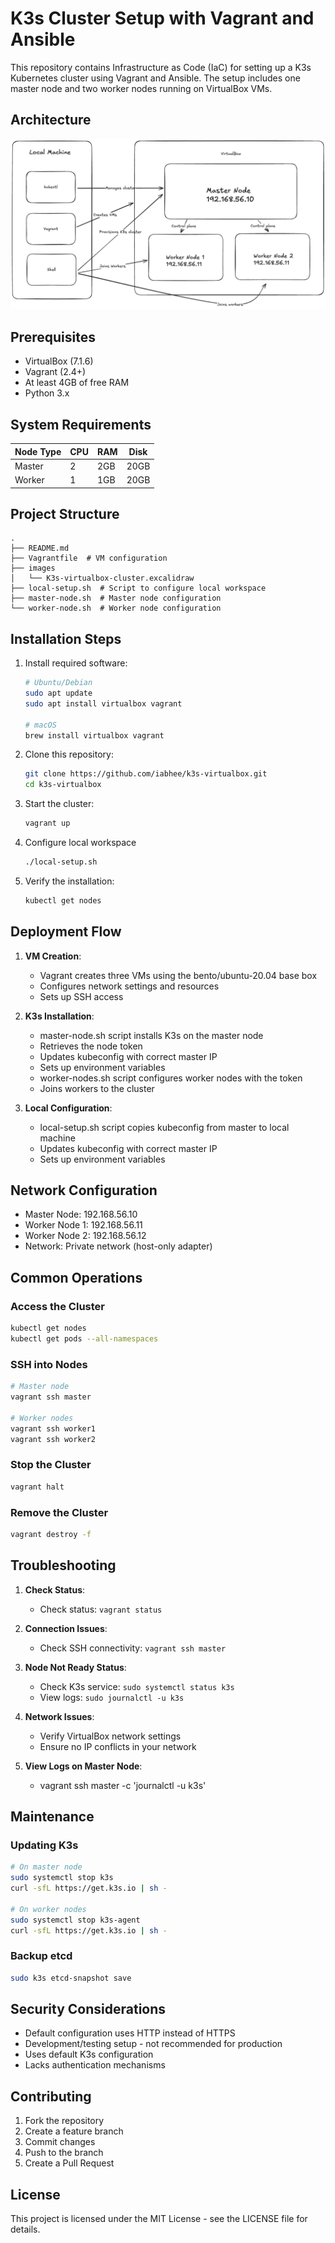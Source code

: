 # K3s Cluster Setup with Vagrant and Ansible

This repository contains Infrastructure as Code (IaC) for setting up a K3s Kubernetes cluster using Vagrant and Ansible. The setup includes one master node and two worker nodes running on VirtualBox VMs.

## Architecture

![K3s Cluster](images/K3s-virtualbox-cluster.png)

## Prerequisites

- VirtualBox (7.1.6)
- Vagrant (2.4+)
- At least 4GB of free RAM
- Python 3.x

## System Requirements

| Node Type  | CPU | RAM  | Disk |
|------------|-----|------|------|
| Master     | 2   | 2GB  | 20GB |
| Worker     | 1   | 1GB  | 20GB |

## Project Structure

```
.
├── README.md
├── Vagrantfile  # VM configuration
├── images
│   └── K3s-virtualbox-cluster.excalidraw
├── local-setup.sh  # Script to configure local workspace
├── master-node.sh  # Master node configuration
└── worker-node.sh  # Worker node configuration
```

## Installation Steps

1. Install required software:
   ```bash
   # Ubuntu/Debian
   sudo apt update
   sudo apt install virtualbox vagrant

   # macOS
   brew install virtualbox vagrant
   ```

2. Clone this repository:
   ```bash
   git clone https://github.com/iabhee/k3s-virtualbox.git
   cd k3s-virtualbox
   ```

3. Start the cluster:
   ```bash
   vagrant up
   ```

4. Configure local workspace 
   ```bash
   ./local-setup.sh
   ```

5. Verify the installation:
   ```bash
   kubectl get nodes
   ```

## Deployment Flow

1. **VM Creation**:
   - Vagrant creates three VMs using the bento/ubuntu-20.04 base box
   - Configures network settings and resources
   - Sets up SSH access

2. **K3s Installation**:
   - master-node.sh script installs K3s on the master node
   - Retrieves the node token
   - Updates kubeconfig with correct master IP
   - Sets up environment variables
   - worker-nodes.sh script configures worker nodes with the token
   - Joins workers to the cluster

3. **Local Configuration**:
   - local-setup.sh script copies kubeconfig from master to local machine
   - Updates kubeconfig with correct master IP
   - Sets up environment variables

## Network Configuration

- Master Node: 192.168.56.10
- Worker Node 1: 192.168.56.11
- Worker Node 2: 192.168.56.12
- Network: Private network (host-only adapter)

## Common Operations

### Access the Cluster
```bash
kubectl get nodes
kubectl get pods --all-namespaces
```

### SSH into Nodes
```bash
# Master node
vagrant ssh master

# Worker nodes
vagrant ssh worker1
vagrant ssh worker2
```

### Stop the Cluster
```bash
vagrant halt
```

### Remove the Cluster
```bash
vagrant destroy -f
```

## Troubleshooting

1. **Check Status**:
   - Check status: `vagrant status`

2. **Connection Issues**:
   - Check SSH connectivity: `vagrant ssh master`

2. **Node Not Ready Status**:
   - Check K3s service: `sudo systemctl status k3s`
   - View logs: `sudo journalctl -u k3s`

4. **Network Issues**:
   - Verify VirtualBox network settings
   - Ensure no IP conflicts in your network

5. **View Logs on Master Node**:
   - vagrant ssh master -c 'journalctl -u k3s'

## Maintenance

### Updating K3s
```bash
# On master node
sudo systemctl stop k3s
curl -sfL https://get.k3s.io | sh -

# On worker nodes
sudo systemctl stop k3s-agent
curl -sfL https://get.k3s.io | sh -
```

### Backup etcd
```bash
sudo k3s etcd-snapshot save
```

## Security Considerations

- Default configuration uses HTTP instead of HTTPS
- Development/testing setup - not recommended for production
- Uses default K3s configuration
- Lacks authentication mechanisms

## Contributing

1. Fork the repository
2. Create a feature branch
3. Commit changes
4. Push to the branch
5. Create a Pull Request

## License

This project is licensed under the MIT License - see the LICENSE file for details.